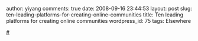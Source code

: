 author: yiyang
comments: true
date: 2008-09-16 23:44:53
layout: post
slug: ten-leading-platforms-for-creating-online-communities
title: Ten leading platforms for creating online communities
wordpress_id: 75
tags: Elsewhere

[#](http://blogs.zdnet.com/Hinchcliffe/?p=195)
